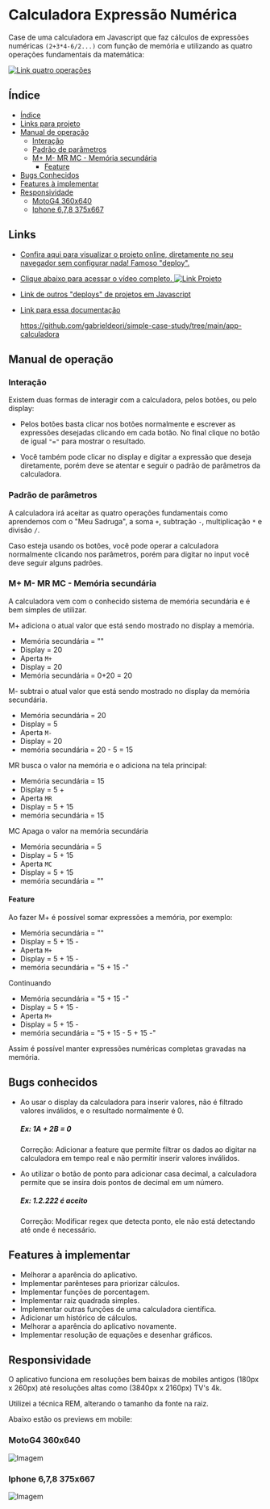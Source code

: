 # Calculadora Expressão Numérica
Case de uma calculadora em Javascript que faz cálculos de expressões numéricas `(2+3*4-6/2...)` com função de memória e utilizando as quatro operações fundamentais da matemática:

[![Link quatro operações](./src/img/4op.jpg)](https://youtu.be/ECaG_YBgoQs)

## Índice
- [Índice]()
- [Links para projeto]()
- [Manual de operação]()
  - [Interação]()
  - [Padrão de parâmetros]()
  - [M+ M- MR MC - Memória secundária]()
    - [Feature]()
- [Bugs Conhecidos]()
- [Features à implementar]()
- [Responsividade]()
  - [MotoG4 360x640]()
  - [Iphone 6,7,8 375x667]()

## Links
- [Confira aqui para visualizar o projeto online, diretamente no seu navegador sem configurar nada! Famoso "deploy".](https://simple-case-study.vercel.app/app-calculadora/index.html)

- [Clique abaixo para acessar o vídeo completo. ![Link Projeto](./src/img/CalculaExpress.gif)](https://youtu.be/ECaG_YBgoQs)

- [Link de outros "deploys" de projetos em Javascript](https://simple-case-study.vercel.app/)

- [Link para essa documentação](https://github.com/gabrieldeori/simple-case-study/tree/main/app-calculadora)

  https://github.com/gabrieldeori/simple-case-study/tree/main/app-calculadora

## Manual de operação
### Interação
Existem duas formas de interagir com a calculadora, pelos botões, ou pelo display:
  - Pelos botões basta clicar nos botões normalmente e escrever as expressões desejadas clicando em cada botão. No final clique no botão de igual `"="` para mostrar o resultado.

  - Você também pode clicar no display e digitar a expressão que deseja diretamente, porém deve se atentar e seguir o padrão de parâmetros da calculadora.

### Padrão de parâmetros
A calculadora irá aceitar as quatro operações fundamentais como aprendemos com o "Meu Sadruga", a soma `+`, subtração `-`, multiplicação `*` e divisão `/`.

Caso esteja usando os botões, você pode operar a calculadora normalmente clicando nos parâmetros, porém para digitar no input você deve seguir alguns padrões.

### M+ M- MR MC - Memória secundária
A calculadora vem com o conhecido sistema de memória secundária e é bem simples de utilizar.

M+ adiciona o atual valor que está sendo mostrado no display a memória.

- Memória secundária = ""
- Display = 20
- Aperta `M+`
- Display = 20
- Memória secundária = 0+20 = 20

M- subtrai o atual valor que está sendo mostrado no display da memória secundária.

- Memória secundária = 20
- Display = 5
- Aperta `M-`
- Display = 20
- memória secundária = 20 - 5 = 15

MR busca o valor na memória e o adiciona na tela principal:

- Memória secundária = 15
- Display = 5 + 
- Aperta `MR`
- Display = 5 + 15
- memória secundária = 15

MC Apaga o valor na memória secundária
- Memória secundária = 5
- Display = 5 + 15
- Aperta `MC`
- Display = 5 + 15
- memória secundária = ""

#### Feature
Ao fazer M+ é possível somar expressões a memória, por exemplo:

- Memória secundária = ""
- Display = 5 + 15 -
- Aperta `M+`
- Display = 5 + 15 -
- memória secundária = "5 + 15 -"

Continuando

- Memória secundária = "5 + 15 -"
- Display = 5 + 15 -
- Aperta `M+`
- Display = 5 + 15 -
- memória secundária = "5 + 15 - 5 + 15 -"

Assim é possível manter expressões numéricas completas gravadas na memória.

## Bugs conhecidos
- Ao usar o display da calculadora para inserir valores, não é filtrado valores inválidos, e o resultado normalmente é 0.

  ##### Ex: 1A + 2B = 0

  Correção: Adicionar a feature que permite filtrar os dados ao digitar na calculadora em tempo real e não permitir inserir valores inválidos.

- Ao utilizar o botão de ponto para adicionar casa decimal, a calculadora permite que se insira dois pontos de decimal em um número.

  ##### Ex: 1.2.222 é aceito

  Correção: Modificar regex que detecta ponto, ele não está detectando até onde é necessário.

## Features à implementar
- Melhorar a aparência do aplicativo.
- Implementar parênteses para priorizar cálculos.
- Implementar funções de porcentagem.
- Implementar raiz quadrada simples.
- Implementar outras funções de uma calculadora científica.
- Adicionar um histórico de cálculos.
- Melhorar a aparência do aplicativo novamente.
- Implementar resolução de equações e desenhar gráficos.
  

## Responsividade
O aplicativo funciona em resoluções bem baixas de mobiles antigos (180px x 260px) até resoluções altas como (3840px x 2160px) TV's 4k. 

Utilizei a técnica REM, alterando o tamanho da fonte na raiz.

Abaixo estão os previews em mobile:

### MotoG4 360x640
![Imagem ](./src/img/MotoG4Portrait.jpg)

### Iphone 6,7,8 375x667
![Imagem ](./src/img/IphonePortrait.jpg)

